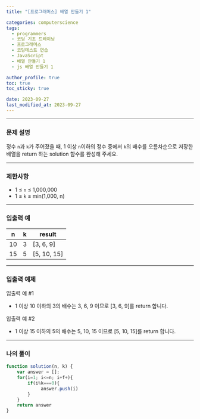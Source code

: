 ```yaml
---
title: "[프로그래머스] 배열 만들기 1"

categories: computerscience
tags:
  - programmers
  - 코딩 기초 트레이닝
  - 프로그래머스
  - 코딩테스트 연습
  - JavaScript
  - 배열 만들기 1
  - js 배열 만들기 1

author_profile: true
toc: true
toc_sticky: true

date: 2023-09-27
last_modified_at: 2023-09-27
---
```


---

### 문제 설명

정수 `n`과 `k`가 주어졌을 때, 1 이상 `n`이하의 정수 중에서 `k`의 배수를 오름차순으로 저장한 배열을 return 하는 solution 함수를 완성해 주세요.

---

### 제한사항

- 1 ≤ `n` ≤ 1,000,000
- 1 ≤ `k` ≤ min(1,000, n)

---

### 입출력 예

| n   | k   | result      |
| --- | --- | ----------- |
| 10  | 3   | [3, 6, 9]   |
| 15  | 5   | [5, 10, 15] |

---

### 입출력 예제

입출력 예 #1

- 1 이상 10 이하의 3의 배수는 3, 6, 9 이므로 [3, 6, 9]를 return 합니다.

입출력 예 #2

- 1 이상 15 이하의 5의 배수는 5, 10, 15 이므로 [5, 10, 15]를 return 합니다.

---

### 나의 풀이

```jsx
function solution(n, k) {
    var answer = [];
    for(i=1; i<=n; i+f+){
        if(i%k===0){
             answer.push(i)
        }
    }
    return answer
}
```
